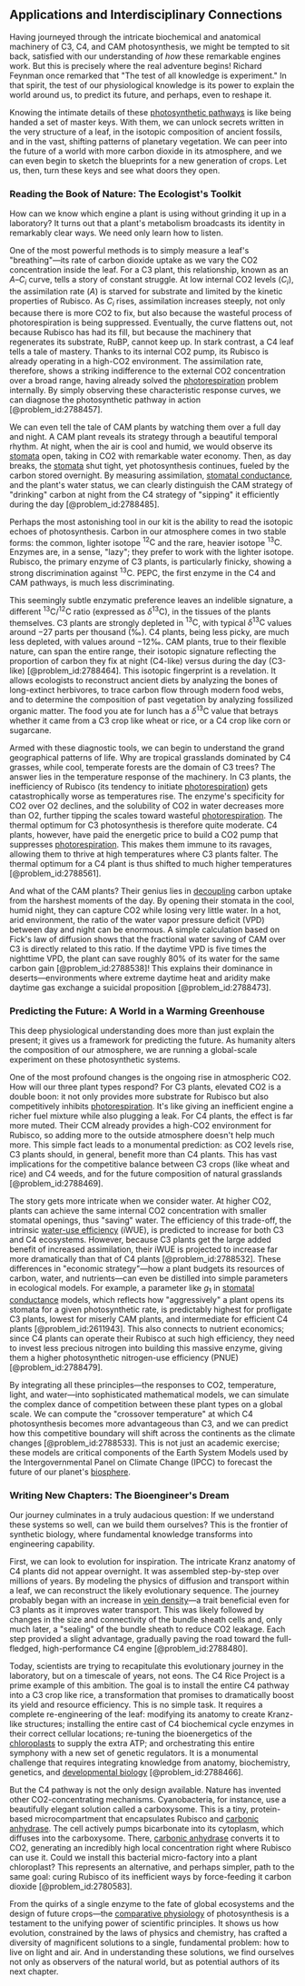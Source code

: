 ## Applications and Interdisciplinary Connections

Having journeyed through the intricate biochemical and anatomical machinery of C3, C4, and CAM photosynthesis, we might be tempted to sit back, satisfied with our understanding of *how* these remarkable engines work. But this is precisely where the real adventure begins! Richard Feynman once remarked that "The test of all knowledge is experiment." In that spirit, the test of our physiological knowledge is its power to explain the world around us, to predict its future, and perhaps, even to reshape it.

Knowing the intimate details of these [photosynthetic pathways](@article_id:183109) is like being handed a set of master keys. With them, we can unlock secrets written in the very structure of a leaf, in the isotopic composition of ancient fossils, and in the vast, shifting patterns of planetary vegetation. We can peer into the future of a world with more carbon dioxide in its atmosphere, and we can even begin to sketch the blueprints for a new generation of crops. Let us, then, turn these keys and see what doors they open.

### Reading the Book of Nature: The Ecologist's Toolkit

How can we know which engine a plant is using without grinding it up in a laboratory? It turns out that a plant's metabolism broadcasts its identity in remarkably clear ways. We need only learn how to listen.

One of the most powerful methods is to simply measure a leaf's "breathing"—its rate of carbon dioxide uptake as we vary the CO2 concentration inside the leaf. For a C3 plant, this relationship, known as an $A$–$C_i$ curve, tells a story of constant struggle. At low internal CO2 levels ($C_i$), the assimilation rate ($A$) is starved for substrate and limited by the kinetic properties of Rubisco. As $C_i$ rises, assimilation increases steeply, not only because there is more CO2 to fix, but also because the wasteful process of photorespiration is being suppressed. Eventually, the curve flattens out, not because Rubisco has had its fill, but because the machinery that regenerates its substrate, RuBP, cannot keep up. In stark contrast, a C4 leaf tells a tale of mastery. Thanks to its internal CO2 pump, its Rubisco is already operating in a high-CO2 environment. The assimilation rate, therefore, shows a striking indifference to the external CO2 concentration over a broad range, having already solved the [photorespiration](@article_id:138821) problem internally. By simply observing these characteristic response curves, we can diagnose the photosynthetic pathway in action [@problem_id:2788457].

We can even tell the tale of CAM plants by watching them over a full day and night. A CAM plant reveals its strategy through a beautiful temporal rhythm. At night, when the air is cool and humid, we would observe its [stomata](@article_id:144521) open, taking in CO2 with remarkable water economy. Then, as day breaks, the [stomata](@article_id:144521) shut tight, yet photosynthesis continues, fueled by the carbon stored overnight. By measuring assimilation, [stomatal conductance](@article_id:155444), and the plant's water status, we can clearly distinguish the CAM strategy of "drinking" carbon at night from the C4 strategy of "sipping" it efficiently during the day [@problem_id:2788485].

Perhaps the most astonishing tool in our kit is the ability to read the isotopic echoes of photosynthesis. Carbon in our atmosphere comes in two stable forms: the common, lighter isotope $^{12}\mathrm{C}$ and the rare, heavier isotope $^{13}\mathrm{C}$. Enzymes are, in a sense, "lazy"; they prefer to work with the lighter isotope. Rubisco, the primary enzyme of C3 plants, is particularly finicky, showing a strong discrimination against $^{13}\mathrm{C}$. PEPC, the first enzyme in the C4 and CAM pathways, is much less discriminating.

This seemingly subtle enzymatic preference leaves an indelible signature, a different $^{13}\mathrm{C}/^{12}\mathrm{C}$ ratio (expressed as $\delta^{13}\mathrm{C}$), in the tissues of the plants themselves. C3 plants are strongly depleted in $^{13}\mathrm{C}$, with typical $\delta^{13}\mathrm{C}$ values around $-27$ parts per thousand (‰). C4 plants, being less picky, are much less depleted, with values around $-12$‰. CAM plants, true to their flexible nature, can span the entire range, their isotopic signature reflecting the proportion of carbon they fix at night (C4-like) versus during the day (C3-like) [@problem_id:2788464]. This isotopic fingerprint is a revelation. It allows ecologists to reconstruct ancient diets by analyzing the bones of long-extinct herbivores, to trace carbon flow through modern food webs, and to determine the composition of past vegetation by analyzing fossilized organic matter. The food you ate for lunch has a $\delta^{13}\mathrm{C}$ value that betrays whether it came from a C3 crop like wheat or rice, or a C4 crop like corn or sugarcane.

Armed with these diagnostic tools, we can begin to understand the grand geographical patterns of life. Why are tropical grasslands dominated by C4 grasses, while cool, temperate forests are the domain of C3 trees? The answer lies in the temperature response of the machinery. In C3 plants, the inefficiency of Rubisco (its tendency to initiate [photorespiration](@article_id:138821)) gets catastrophically worse as temperatures rise. The enzyme's specificity for CO2 over O2 declines, and the solubility of CO2 in water decreases more than O2, further tipping the scales toward wasteful [photorespiration](@article_id:138821). The thermal optimum for C3 photosynthesis is therefore quite moderate. C4 plants, however, have paid the energetic price to build a CO2 pump that suppresses [photorespiration](@article_id:138821). This makes them immune to its ravages, allowing them to thrive at high temperatures where C3 plants falter. The thermal optimum for a C4 plant is thus shifted to much higher temperatures [@problem_id:2788561].

And what of the CAM plants? Their genius lies in [decoupling](@article_id:160396) carbon uptake from the harshest moments of the day. By opening their stomata in the cool, humid night, they can capture CO2 while losing very little water. In a hot, arid environment, the ratio of the water vapor pressure deficit (VPD) between day and night can be enormous. A simple calculation based on Fick's law of diffusion shows that the fractional water saving of CAM over C3 is directly related to this ratio. If the daytime VPD is five times the nighttime VPD, the plant can save roughly $80\%$ of its water for the same carbon gain [@problem_id:2788538]! This explains their dominance in deserts—environments where extreme daytime heat and aridity make daytime gas exchange a suicidal proposition [@problem_id:2788473].

### Predicting the Future: A World in a Warming Greenhouse

This deep physiological understanding does more than just explain the present; it gives us a framework for predicting the future. As humanity alters the composition of our atmosphere, we are running a global-scale experiment on these photosynthetic systems.

One of the most profound changes is the ongoing rise in atmospheric CO2. How will our three plant types respond? For C3 plants, elevated CO2 is a double boon: it not only provides more substrate for Rubisco but also competitively inhibits [photorespiration](@article_id:138821). It's like giving an inefficient engine a richer fuel mixture while also plugging a leak. For C4 plants, the effect is far more muted. Their CCM already provides a high-CO2 environment for Rubisco, so adding more to the outside atmosphere doesn't help much more. This simple fact leads to a monumental prediction: as CO2 levels rise, C3 plants should, in general, benefit more than C4 plants. This has vast implications for the competitive balance between C3 crops (like wheat and rice) and C4 weeds, and for the future composition of natural grasslands [@problem_id:2788469].

The story gets more intricate when we consider water. At higher CO2, plants can achieve the same internal CO2 concentration with smaller stomatal openings, thus "saving" water. The efficiency of this trade-off, the intrinsic [water-use efficiency](@article_id:143696) (iWUE), is predicted to increase for both C3 and C4 ecosystems. However, because C3 plants get the large added benefit of increased assimilation, their iWUE is projected to increase far more dramatically than that of C4 plants [@problem_id:2788532]. These differences in "economic strategy"—how a plant budgets its resources of carbon, water, and nutrients—can even be distilled into simple parameters in ecological models. For example, a parameter like $g_1$ in [stomatal conductance](@article_id:155444) models, which reflects how "aggressively" a plant opens its stomata for a given photosynthetic rate, is predictably highest for profligate C3 plants, lowest for miserly CAM plants, and intermediate for efficient C4 plants [@problem_id:2611943]. This also connects to nutrient economics; since C4 plants can operate their Rubisco at such high efficiency, they need to invest less precious nitrogen into building this massive enzyme, giving them a higher photosynthetic nitrogen-use efficiency (PNUE) [@problem_id:2788479].

By integrating all these principles—the responses to CO2, temperature, light, and water—into sophisticated mathematical models, we can simulate the complex dance of competition between these plant types on a global scale. We can compute the "crossover temperature" at which C4 photosynthesis becomes more advantageous than C3, and we can predict how this competitive boundary will shift across the continents as the climate changes [@problem_id:2788533]. This is not just an academic exercise; these models are critical components of the Earth System Models used by the Intergovernmental Panel on Climate Change (IPCC) to forecast the future of our planet's [biosphere](@article_id:183268).

### Writing New Chapters: The Bioengineer's Dream

Our journey culminates in a truly audacious question: If we understand these systems so well, can we build them ourselves? This is the frontier of synthetic biology, where fundamental knowledge transforms into engineering capability.

First, we can look to evolution for inspiration. The intricate Kranz anatomy of C4 plants did not appear overnight. It was assembled step-by-step over millions of years. By modeling the physics of diffusion and transport within a leaf, we can reconstruct the likely evolutionary sequence. The journey probably began with an increase in [vein density](@article_id:167317)—a trait beneficial even for C3 plants as it improves water transport. This was likely followed by changes in the size and connectivity of the bundle sheath cells and, only much later, a "sealing" of the bundle sheath to reduce CO2 leakage. Each step provided a slight advantage, gradually paving the road toward the full-fledged, high-performance C4 engine [@problem_id:2788480].

Today, scientists are trying to recapitulate this evolutionary journey in the laboratory, but on a timescale of years, not eons. The C4 Rice Project is a prime example of this ambition. The goal is to install the entire C4 pathway into a C3 crop like rice, a transformation that promises to dramatically boost its yield and resource efficiency. This is no simple task. It requires a complete re-engineering of the leaf: modifying its anatomy to create Kranz-like structures; installing the entire cast of C4 biochemical cycle enzymes in their correct cellular locations; re-tuning the bioenergetics of the [chloroplasts](@article_id:150922) to supply the extra ATP; and orchestrating this entire symphony with a new set of genetic regulators. It is a monumental challenge that requires integrating knowledge from anatomy, biochemistry, genetics, and [developmental biology](@article_id:141368) [@problem_id:2788466].

But the C4 pathway is not the only design available. Nature has invented other CO2-concentrating mechanisms. Cyanobacteria, for instance, use a beautifully elegant solution called a carboxysome. This is a tiny, protein-based microcompartment that encapsulates Rubisco and [carbonic anhydrase](@article_id:154954). The cell actively pumps bicarbonate into its cytoplasm, which diffuses into the carboxysome. There, [carbonic anhydrase](@article_id:154954) converts it to CO2, generating an incredibly high local concentration right where Rubisco can use it. Could we install this bacterial micro-factory into a plant chloroplast? This represents an alternative, and perhaps simpler, path to the same goal: curing Rubisco of its inefficient ways by force-feeding it carbon dioxide [@problem_id:2780583].

From the quirks of a single enzyme to the fate of global ecosystems and the design of future crops—the [comparative physiology](@article_id:147797) of photosynthesis is a testament to the unifying power of scientific principles. It shows us how evolution, constrained by the laws of physics and chemistry, has crafted a diversity of magnificent solutions to a single, fundamental problem: how to live on light and air. And in understanding these solutions, we find ourselves not only as observers of the natural world, but as potential authors of its next chapter.